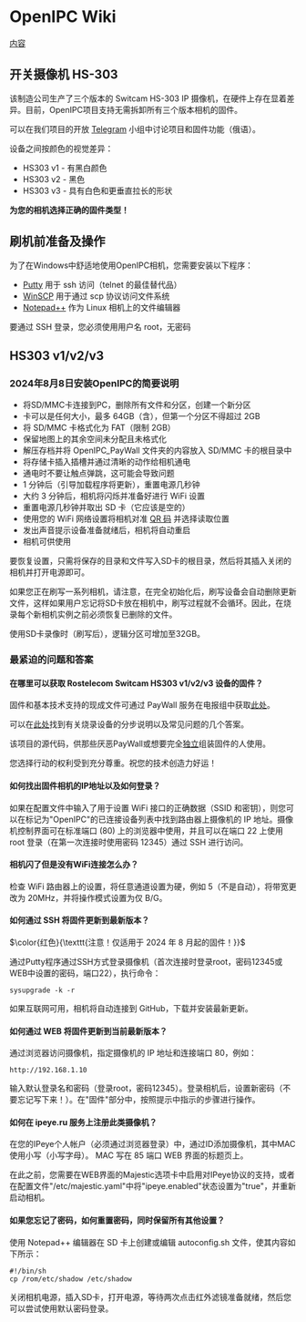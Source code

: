 # OpenIPC Wiki 
[内容](../README.zh.md)

开关摄像机 HS-303
--------------

该制造公司生产了三个版本的 Switcam HS-303 IP 摄像机，在硬件上存在显着差异。目前，OpenIPC项目支持无需拆卸所有三个版本相机的固件。

可以在我们项目的开放 [Telegram](https://t.me/openipc_modding) 小组中讨论项目和固件功能（俄语）。

设备之间按颜色的视觉差异：

* HS303 v1 - 有黑白颜色
* HS303 v2 - 黑色
* HS303 v3 - 具有白色和更垂直拉长的形状

**为您的相机选择正确的固件类型！**



## 刷机前准备及操作

为了在Windows中舒适地使用OpenIPC相机，您需要安装以下程序：

* [Putty](https://www.chiark.greenend.org.uk/~sgtatham/putty/latest.html) 用于 ssh 访问（telnet 的最佳替代品）
* [WinSCP](https://winscp.net/eng/docs/lang:ru) 用于通过 scp 协议访问文件系统
* [Notepad++](https://notepad-plus-plus.org/) 作为 Linux 相机上的文件编辑器

要通过 SSH 登录，您必须使用用户名 root，无密码



## HS303 v1/v2/v3

### 2024年8月8日安装OpenIPC的简要说明

- 将SD/MMC卡连接到PC，删除所有文件和分区，创建一个新分区
- 卡可以是任何大小，最多 64GB（含），但第一个分区不得超过 2GB
- 将 SD/MMC 卡格式化为 FAT（限制 2GB）
- 保留地图上的其余空间未分配且未格式化
- 解压存档并将 OpenIPC_PayWall 文件夹的内容放入 SD/MMC 卡的根目录中
- 将存储卡插入插槽并通过清晰的动作给相机通电
- 通电时不要让触点弹跳，这可能会导致问题
- 1 分钟后（引导加载程序将更新），重置电源几秒钟
- 大约 3 分钟后，相机将闪烁并准备好进行 WiFi 设置
- 重置电源几秒钟并取出 SD 卡（它应该是空的）
- 使用您的 WiFi 网络设置将相机对准 [QR 码](https://openipc.org/tools/qr-code-generator?locale=ru) 并选择读取位置
- 发出声音提示设备准备就绪后，相机将自动重启
- 相机可供使用

要恢复设置，只需将保存的目录和文件写入SD卡的根目录，然后将其插入关闭的相机并打开电源即可。

如果您正在刷写一系列相机，请注意，在完全初始化后，刷写设备会自动删除更新文件，这样如果用户忘记将SD卡放在相机中，刷写过程就不会循环。因此，在烧录每个新相机实例之前必须恢复已删除的文件。

使用SD卡录像时（刷写后），逻辑分区可增加至32GB。


### 最紧迫的问题和答案

#### 在哪里可以获取 Rostelecom Switcam HS303 v1/v2/v3 设备的固件？

固件和基本技术支持的现成文件可通过 PayWall 服务在电报组中获取[此处](https://paywall.pw/openipc)。

可以在[此处](https://github.com/OpenIPC/wiki/blob/master/ru/hardware-hs303.md)找到有关烧录设备的分步说明以及常见问题的几个答案。

该项目的源代码，供那些厌恶PayWall或想要完全[独立](https://github.com/OpenIPC)组装固件的人使用。

您选择行动的权利受到充分尊重。祝您的技术创造力好运！

#### 如何找出固件相机的IP地址以及如何登录？

如果在配置文件中输入了用于设置 WiFi 接口的正确数据（SSID 和密钥），则您可以在标记为"OpenIPC"的已连接设备列表中找到路由器上摄像机的 IP 地址。摄像机控制界面可在标准端口 (80) 上的浏览​​器中使用，并且可以在端口 22 上使用 root 登录（在第一次连接时使用密码 12345）通过 SSH 进行访问。


#### 相机闪了但是没有WiFi连接怎么办？

检查 WiFi 路由器上的设置，将任意通道设置为硬，例如 5（不是自动），将带宽更改为 20MHz，并将操作模式设置为仅 B/G。


#### 如何通过 SSH 将固件更新到最新版本？

$\color{红色}{\texttt{注意！仅适用于 2024 年 8 月起的固件！}}$

通过Putty程序通过SSH方式登录摄像机（首次连接时登录root，密码12345或WEB中设置的密码，端口22），执行命令：

```
sysupgrade -k -r
```

如果互联网可用，相机将自动连接到 GitHub，下载并安装最新更新。


#### 如何通过 WEB 将固件更新到当前最新版本？

通过浏览器访问摄像机，指定摄像机的 IP 地址和连接端口 80，例如：

```
http://192.168.1.10
```

输入默认登录名和密码（登录root，密码12345）。登录相机后，设置新密码（不要忘记写下来！）。在"固件"部分中，按照提示中指示的步骤进行操作。

#### 如何在 ipeye.ru 服务上注册此类摄像机？

在您的IPeye个人帐户（必须通过浏览器登录）中，通过ID添加摄像机，其中MAC使用小写（小写字母）。 MAC 写在 85 端口 WEB 界面的标题页上。

在此之前，您需要在WEB界面的Majestic选项卡中启用对IPeye协议的支持，或者在配置文件"/etc/majestic.yaml"中将"ipeye.enabled"状态设置为"true"，并重新启动相机。

#### 如果您忘记了密码，如何重置密码，同时保留所有其他设置？

使用 Notepad++ 编辑器在 SD 卡上创建或编辑 autoconfig.sh 文件，使其内容如下所示：

```
#!/bin/sh
cp /rom/etc/shadow /etc/shadow
```
关闭相机电源，插入SD卡，打开电源，等待两次点击红外滤镜准备就绪，然后您可以尝试使用默认密码登录。

